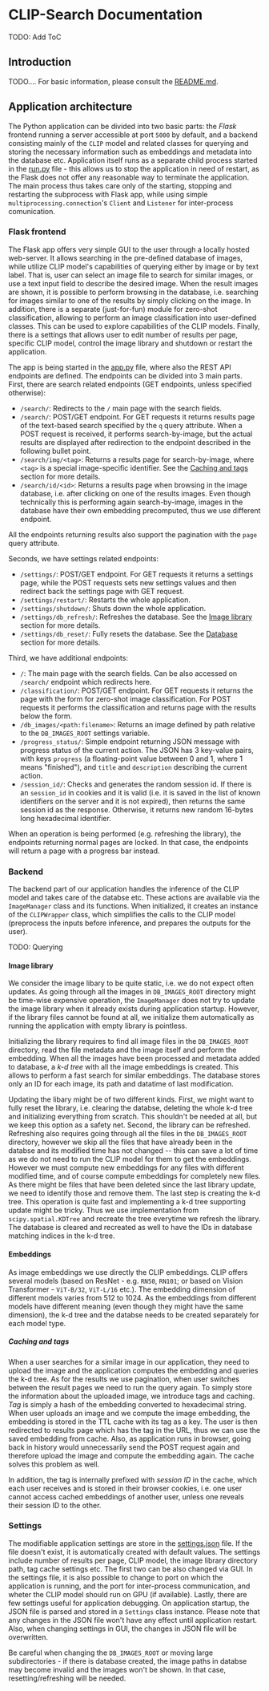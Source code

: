 # CLIP-Search Documentation
TODO: Add ToC


## Introduction
TODO.... For basic information, please consult the [README.md](../README.md).

## Application architecture
The Python application can be divided into two basic parts: the <em>Flask</em> frontend running a server accessible at port `5000` by default, and a backend consisting mainly of the `CLIP` model and related classes for querying and storing the necessary information such as embeddings and metadata into the database etc. Application itself runs as a separate child process started in the [run.py](../flask/run.py) file - this allows us to stop the application in need of restart, as the Flask does not offer any reasonable way to terminate the application. The main process thus takes care only of the starting, stopping and restarting the subprocess with Flask app, while using simple `multiprocessing.connection`'s `Client` and `Listener` for inter-process comunication.

### Flask frontend
The Flask app offers very simple GUI to the user through a locally hosted web-server. It allows searching in the pre-defined database of images, while utilize CLIP model's capabilities of querying either by image or by text label. That is, user can select an image file to search for similar images, or use a text input field to describe the desired image. When the result images are shown, it is possible to perform browsing in the database, i.e. searching for images similar to one of the results by simply clicking on the image. In addition, there is a separate (just-for-fun) module for zero-shot classification, allowing to perform an image classification into user-defined classes. This can be used to explore capabilities of the CLIP models. Finally, there is a settings that allows user to edit number of results per page, specific CLIP model, control the image library and shutdown or restart the application.

The app is being started in the [app.py](../flask/app.py) file, where also the REST API endpoints are defined. The endpoints can be divided into 3 main parts. First, there are search related endpoints (GET endpoints, unless specified otherwise):
- `/search/`: Redirects to the `/` main page with the search fields. 
- `/search/`: POST/GET endpoint. For GET requests it returns results page of the text-based search specified by the `q` query attribute. When a POST request is received, it performs search-by-image, but the actual results are displayed after redirection to the endpoint described in the following bullet point.
- `/search/img/<tag>`: Returns a results page for search-by-image, where `<tag>` is a special image-specific identifier. See the [Caching and tags](#caching-and-tags) section for more details.
- `/search/id/<id>`: Returns a results page when browsing in the image database, i.e. after clicking on one of the results images. Even though technically this is performing again search-by-image, images in the database have their own embedding precomputed, thus we use different endpoint.

All the endpoints returning results also support the pagination with the `page` query attribute.

Seconds, we have settings related endpoints:
- `/settings/`: POST/GET endpoint. For GET requests it returns a settings page, while the POST requests sets new settings values and then redirect back the settings page with GET request.
- `/settings/restart/`: Restarts the whole application.
- `/settings/shutdown/`: Shuts down the whole application.
- `/settings/db_refresh/`: Refreshes the database. See the [Image library](#image-library) section for more details.
- `/settings/db_reset/`: Fully resets the database. See the [Database](#image-library) section for more details.

Third, we have additional endpoints:
- `/`: The main page with the search fields. Can be also accessed on `/search/` endpoint which redirects here.
- `/classification/`: POST/GET endpoint. For GET requests it returns the page with the form for zero-shot image classification. For POST requests it performs the classification and returns page with the results below the form.
- `/db_images/<path:filename>`: Returns an image defined by path relative to the `DB_IMAGES_ROOT` settings variable.
- `/progress_status/`: Simple endpoint returning JSON message with progress status of the current action. The JSON has 3 key-value pairs, with keys `progress` (a floating-point value between 0 and 1, where 1 means "finished"), and `title` and `description` describing the current action.
- `/session_id/`: Checks and generates the random session id. If there is an `session_id` in cookies and it is valid (i.e. it is saved in the list of known identifiers on the server and it is not expired), then returns the same session id as the response. Otherwise, it returns new random 16-bytes long hexadecimal identifier.

When an operation is being performed (e.g. refreshing the library), the endpoints returning normal pages are locked. In that case, the endpoints will return a page with a progress bar instead.

### Backend
The backend part of our application handles the inference of the CLIP model and takes care of the databse etc. These actions are available via the `ImageManager` class and its functions. When initialized, it creates an instance of the `CLIPWrapper` class, which simplifies the calls to the CLIP model (preprocess the inputs before inference, and prepares the outputs for the user).

TODO: Querying

#### Image library
We consider the image libary to be quite static, i.e. we do not expect often updates. As going through all the images in `DB_IMAGES_ROOT` directory might be time-wise expensive operation, the `ImageManager` does not try to update the image library when it already exists during application startup. However, if the library files cannot be found at all, we initialize them automatically as running the application with empty library is pointless.

Initializing the library requires to find all image files in the `DB_IMAGES_ROOT` directory, read the file metadata and the image itself and perform the embedding. When all the images have been processed and metadata added to database, a <em>k-d tree</em> with all the image embeddings is created. This allows to perform a fast search for similar embeddings. The database stores only an ID for each image, its path and datatime of last modification.

Updating the libary might be of two different kinds. First, we might want to fully reset the library, i.e. clearing the databse, deleting the whole k-d tree and initializing everything from scratch. This shouldn't be needed at all, but we keep this option as a safety net. Second, the library can be refreshed. Refreshing also requires going through all the files in the `DB_IMAGES_ROOT` directory, however we skip all the files that have already been in the databse and its modified time has not changed -- this can save a lot of time as we do not need to run the CLIP model for them to get the embeddings. However we must compute new embeddings for any files with different modified time, and of course compute embeddings for completely new files. As there might be files that have been deleted since the last library update, we need to identify those and remove them. The last step is creating the k-d tree. This operation is quite fast and implementing a k-d tree supporting update might be tricky. Thus we use implementation from `scipy.spatial.KDTree` and recreate the tree everytime we refresh the library. The database is cleared and recreated as well to have the IDs in database matching indices in the k-d tree.

#### Embeddings
As image embeddings we use directly the CLIP embeddings. CLIP offers several models (based on ResNet - e.g. `RN50`, `RN101`; or based on Vision Transformer - `ViT-B/32`, `ViT-L/16` etc.). The embedding dimension of different models varies from 512 to 1024. As the embeddings from different models have different meaning (even though they might have the same dimension), the k-d tree and the databse needs to be created separately for each model type.

##### Caching and tags
When a user searches for a similar image in our application, they need to upload the image and the application computes the embedding and queries the k-d tree. As for the results we use pagination, when user switches between the result pages we need to run the query again. To simply store the information about the uploaded image, we introduce tags and caching. <em>Tag</em> is simply a hash of the embedding converted to hexadecimal string. When user uploads an image and we compute the image embedding, the embedding is stored in the TTL cache with its tag as a key. The user is then redirected to results page which has the tag in the URL, thus we can use the saved embedding from cache. Also, as application runs in browser, going back in history would unnecessarily send the POST request again and therefore upload the image and compute the embedding again. The cache solves this problem as well.

In addition, the tag is internally prefixed with <em>session ID</em> in the cache, which each user receives and is stored in their browser cookies, i.e. one user cannot access cached embeddings of another user, unless one reveals their session ID to the other.

### Settings
The modifiable application settings are store in the [settings.json](/flask/settings.json) file. If the file doesn't exist, it is automatically created with default values. The settings include number of results per page, CLIP model, the image library directory path, tag cache settings etc. The first two can be also changed via GUI. In the settings file, it is also possible to change to port on which the application is running, and the port for inter-process communication, and wheter the CLIP model should run on GPU (if available). Lastly, there are few settings useful for application debugging. On application startup, the JSON file is parsed and stored in a `Settings` class instance. Please note that any changes in the JSON file won't have any effect until application restart. Also, when changing settings in GUI, the changes in JSON file will be overwritten.

Be careful when changing the `DB_IMAGES_ROOT` or moving large subdirectories - if there is database created, the image paths in databse may become invalid and the images won't be shown. In that case, resetting/refreshing will be needed.